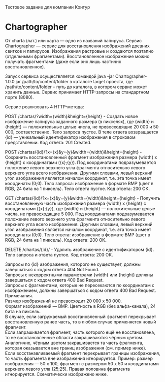 Тестовое задание для компании Контур
# Chartographer
От charta (лат.) или харта — одно из названий папируса.  Сервис Chartographer — сервис для восстановления изображений древних свитков и папирусов. Изображения растровые и создаются поэтапно (отдельными фрагментами). Восстановленное изображение можно получать фрагментами (даже если оно лишь частично восстановленное).  

Запуск сервиса осуществляется командой java -jar Сhartographer-1.0.0.jar /path/to/content/folder в каталоге target проекта, где /path/to/content/folder – путь до каталога, в котором сервис может хранить данные. Сервис принимает HTTP-запросы на стандартном порте (8080).

Сервис реализовать 4 HTTP-метода:

POST /chartas/?width={width}&height={height} - Создать новое изображение папируса заданного размера (в пикселях), где {width} и {height} — положительные целые числа, не превосходящие 20 000 и 50 000, соответственно. Тело запроса пустое.
В теле ответа возвращается {id} — уникальный идентификатор изображения в строковом представлении.
Код ответа: 201 Created.

POST /chartas/{id}/?x={x}&y={y}&width={width}&height={height} - Сохранить восстановленный фрагмент изображения размера {width} x {height} с координатами ({x};{y}). Под координатами подразумевается положение левого верхнего угла фрагмента относительно левого верхнего угла всего изображения. Другими словами, левый верхний угол изображения является началом координат, т.е. эта точка имеет координаты (0;0). Тело запроса: изображение в формате BMP (цвет в RGB, 24 бита на 1 пиксель).
Тело ответа пустое.
Код ответа: 200 OK.

GET /chartas/{id}/?x={x}&y={y}&width={width}&height={height} - Получить восстановленную часть изображения размера {width} x {height} с координатами ({x};{y}), где {width} и {height} — положительные целые числа, не превосходящие 5 000. Под координатами подразумевается положение левого верхнего угла фрагмента относительно левого верхнего угла всего изображения. Другими словами, левый верхний угол изображения является началом координат, т.е. эта точка имеет координаты (0;0).
Тело ответа: изображение в формате BMP (цвет в RGB, 24 бита на 1 пиксель).
Код ответа: 200 OK.

DELETE /chartas/{id}/ - Удалить изображение с идентификатором {id}.
Тело запроса и ответа пустое.
Код ответа: 200 OK.

Запросы по {id} изображения, которого не существует, должны завершаться с кодом ответа 404 Not Found.                                                                   
Запросы с некорректными параметрами {width} или {height} должны завершаться с кодом ответа 400 Bad Request.                                                     
Запросы с фрагментами, которые не пересекаются по координатам с изображением, должны завершаться с кодом ответа 400 Bad Request.  
Примечания.                                                                                                                                                             
Размер изображений не превосходит 20 000 x 50 000.                                                                                                         
Формат изображений — BMP. Цветность в RGB (без альфа-канала), 24 бита на пиксель.                                                                               
В случае, если загружаемый восстановленный фрагмент перекрывает восстановленную ранее часть, то в любом случае применяется новый фрагмент.                           
Если запрашивается фрагмент, часть которого ещё не восстановлена, то не восстановленные области закрашиваются чёрным цветом. Аналогично, чёрным цветом закрашивается та часть фрагмента, которая оказывается вне границ изображения (см. пример ниже).                                                                               
Если восстанавливаемый фрагмент перекрывает границы изображения, то часть фрагмента вне изображения игнорируется. Пример: размер изображения — 50 x 100, фрагмент с размером 50 x 50 и координатами верхнего левого угла (25;25). Правая половина фрагмента игнорируется. Схематически изображено ниже.                           
